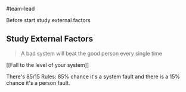 #team-lead 

Before start study external factors

## Study External Factors

> A bad system will beat the good person every single time 

[[Fall to the level of your system]]

There's 85/15 Rules: 85% chance it's a system fault and there is a 15% chance it's a person fault.